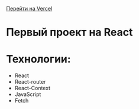 [Перейти на Vercel](https://kinopoisk-tan.vercel.app/)
# Первый проект на React
# Технологии:
+ React
+ React-router
+ React-Context
+ JavaScript
+ Fetch


